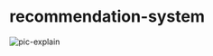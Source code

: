 # recommendation-system

![pic-explain](https://hips.hearstapps.com/hmg-prod.s3.amazonaws.com/images/sacred-games-1556207465.jpg)

